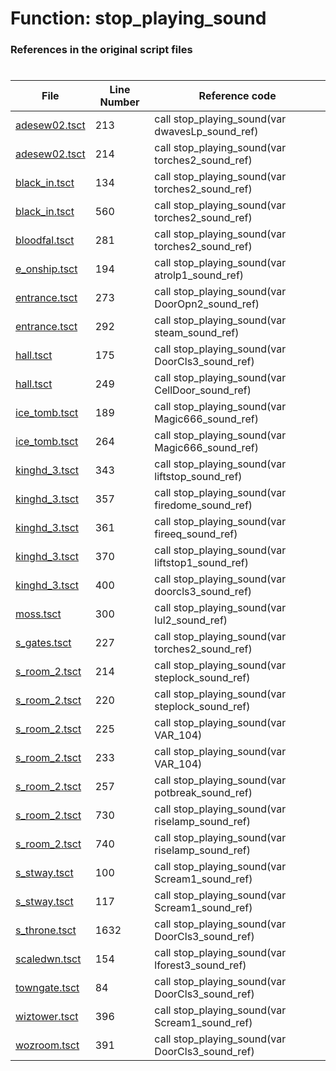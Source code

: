 # Function: stop_playing_sound
### References in the original script files

#

| File | Line Number | Reference code |
| --- | --- | --- |
| [adesew02.tsct](../../../out/adesew02.tsct#L213) | 213 | call stop_playing_sound(var dwavesLp_sound_ref) |
| [adesew02.tsct](../../../out/adesew02.tsct#L214) | 214 | call stop_playing_sound(var torches2_sound_ref) |
| [black_in.tsct](../../../out/black_in.tsct#L134) | 134 | call stop_playing_sound(var torches2_sound_ref) |
| [black_in.tsct](../../../out/black_in.tsct#L560) | 560 | call stop_playing_sound(var torches2_sound_ref) |
| [bloodfal.tsct](../../../out/bloodfal.tsct#L281) | 281 | call stop_playing_sound(var torches2_sound_ref) |
| [e_onship.tsct](../../../out/e_onship.tsct#L194) | 194 | call stop_playing_sound(var atrolp1_sound_ref) |
| [entrance.tsct](../../../out/entrance.tsct#L273) | 273 | call stop_playing_sound(var DoorOpn2_sound_ref) |
| [entrance.tsct](../../../out/entrance.tsct#L292) | 292 | call stop_playing_sound(var steam_sound_ref) |
| [hall.tsct](../../../out/hall.tsct#L175) | 175 | call stop_playing_sound(var DoorCls3_sound_ref) |
| [hall.tsct](../../../out/hall.tsct#L249) | 249 | call stop_playing_sound(var CellDoor_sound_ref) |
| [ice_tomb.tsct](../../../out/ice_tomb.tsct#L189) | 189 | call stop_playing_sound(var Magic666_sound_ref) |
| [ice_tomb.tsct](../../../out/ice_tomb.tsct#L264) | 264 | call stop_playing_sound(var Magic666_sound_ref) |
| [kinghd_3.tsct](../../../out/kinghd_3.tsct#L343) | 343 | call stop_playing_sound(var liftstop_sound_ref) |
| [kinghd_3.tsct](../../../out/kinghd_3.tsct#L357) | 357 | call stop_playing_sound(var firedome_sound_ref) |
| [kinghd_3.tsct](../../../out/kinghd_3.tsct#L361) | 361 | call stop_playing_sound(var fireeq_sound_ref) |
| [kinghd_3.tsct](../../../out/kinghd_3.tsct#L370) | 370 | call stop_playing_sound(var liftstop1_sound_ref) |
| [kinghd_3.tsct](../../../out/kinghd_3.tsct#L400) | 400 | call stop_playing_sound(var doorcls3_sound_ref) |
| [moss.tsct](../../../out/moss.tsct#L300) | 300 | call stop_playing_sound(var lul2_sound_ref) |
| [s_gates.tsct](../../../out/s_gates.tsct#L227) | 227 | call stop_playing_sound(var torches2_sound_ref) |
| [s_room_2.tsct](../../../out/s_room_2.tsct#L214) | 214 | call stop_playing_sound(var steplock_sound_ref) |
| [s_room_2.tsct](../../../out/s_room_2.tsct#L220) | 220 | call stop_playing_sound(var steplock_sound_ref) |
| [s_room_2.tsct](../../../out/s_room_2.tsct#L225) | 225 | call stop_playing_sound(var VAR_104) |
| [s_room_2.tsct](../../../out/s_room_2.tsct#L233) | 233 | call stop_playing_sound(var VAR_104) |
| [s_room_2.tsct](../../../out/s_room_2.tsct#L257) | 257 | call stop_playing_sound(var potbreak_sound_ref) |
| [s_room_2.tsct](../../../out/s_room_2.tsct#L730) | 730 | call stop_playing_sound(var riselamp_sound_ref) |
| [s_room_2.tsct](../../../out/s_room_2.tsct#L740) | 740 | call stop_playing_sound(var riselamp_sound_ref) |
| [s_stway.tsct](../../../out/s_stway.tsct#L100) | 100 | call stop_playing_sound(var Scream1_sound_ref) |
| [s_stway.tsct](../../../out/s_stway.tsct#L117) | 117 | call stop_playing_sound(var Scream1_sound_ref) |
| [s_throne.tsct](../../../out/s_throne.tsct#L1632) | 1632 | call stop_playing_sound(var DoorCls3_sound_ref) |
| [scaledwn.tsct](../../../out/scaledwn.tsct#L154) | 154 | call stop_playing_sound(var lforest3_sound_ref) |
| [towngate.tsct](../../../out/towngate.tsct#L84) | 84 | call stop_playing_sound(var DoorCls3_sound_ref) |
| [wiztower.tsct](../../../out/wiztower.tsct#L396) | 396 | call stop_playing_sound(var Scream1_sound_ref) |
| [wozroom.tsct](../../../out/wozroom.tsct#L391) | 391 | call stop_playing_sound(var DoorCls3_sound_ref) |
